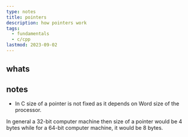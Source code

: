 ```yaml
---
type: notes
title: pointers
description: how pointers work
tags:
  - fundamentals
  - c/cpp
lastmod: 2023-09-02
---
```


## whats

## notes

- In C size of a pointer is not fixed as it depends on Word size of the processor.

In general a 32-bit computer machine then size of a pointer would be 4 bytes while for a 64-bit computer machine, it would be 8 bytes.


